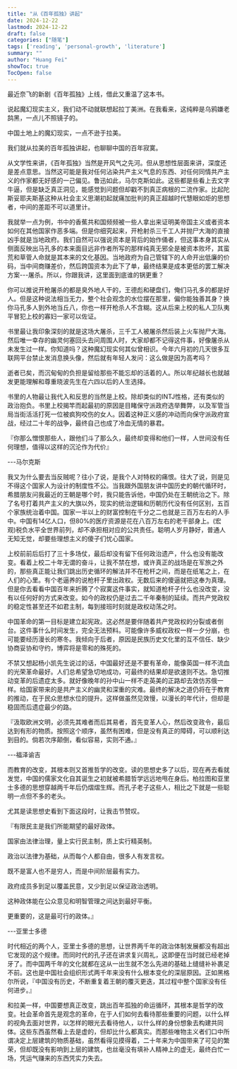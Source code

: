 ```yaml
---
title: "从《百年孤独》讲起"
date: 2024-12-22
lastmod: 2024-12-22
draft: false
categories: ["随笔"]
tags: ['reading', 'personal-growth', 'literature']
summary: ""
author: "Huang Fei"
showToc: true
TocOpen: false
---
```


最近奈飞的新剧《百年孤独》上线，借此又重温了这本书。

说起魔幻现实主义，我们动不动就联想起拉丁美洲。在我看来，这纯粹是乌鸦嫌老鸹黑，一点儿不照镜子的。

中国土地上的魔幻现实，一点不逊于拉美。

我们就从拉美的百年孤独讲起，也聊聊中国的百年寂寞。

从文学性来讲，《百年孤独》当然是开风气之先河。但从思想性层面来讲，深度还是差点意思。当然这可能是我对任何沾染共产主义气息的东西、对任何同情共产主义的作家都无好感的一己偏见。鲁迅如此，马尔克斯如此。这些都是些看上去文字牛逼，但是缺乏真正洞见，能感觉到问题但却戳不到真正病根的二流作家。比起陀斯妥耶夫斯基这种从社会主义思潮初起就痛加批判的真正超越时代慧眼如炬的思想者，中间的差距不可以道里计。

我就举一点为例，书中的香蕉共和国频频被一些人拿出来证明美帝国主义或者资本如何在其他国家作恶多端。但是你细究起来，开枪射杀三千工人并抛尸大海的直接凶手就是当地政府。我们自然可以强说资本是背后的始作俑者，但这事本身其实从侧面反映出马孔多的本来面目远非作者所写的那样纯真无邪全是被资本败坏，其蛮荒和草菅人命就是其本来的文化基因。当地政府为自己管辖下的人命开出低廉的价码，当中间商赚差价，然后跨国资本为此下了单，最终结果是成本更低的罢工解决方案---屠杀。所以，你跟我讲，这里面到底谁的锅更重？

你可以推说开枪屠杀的都是臭外地人干的，王德彪和硬盘们，俺们马孔多的都是好人。但是这种说法相当无力，整个社会观念的水位摆在那里，偏你能独善其身？换你马孔多人到外地当丘八，你也一样开枪杀人不含糊。这从后来上校的私人卫队夷平冒犯上校的寡妇一家可以佐证。

书里最让我印象深刻的就是这场大屠杀，三千工人被屠杀然后装上火车抛尸大海。然后唯一幸存的幽灵何塞回头去问周围人时，大家却都不记得这件事，好像屠杀从未发生过一样。你知道吗？这种魔幻现实何其似曾相识。今年六月初的几天很多互联网平台禁止发消息换头像，然后就有年轻人发问：这么做是因为高考吗？

逝者已矣，而沉甸甸的负担是留给那些不能忘却的活着的人。所以年纪越长也就越发更能理解和尊重晓波先生在六四以后的人生选择。

书里的人物最让我代入和反思的当然是上校。除却类似的INTJ性格，还有类似的政治抱负。书里上校揭竿而起最初的原因是目睹保守派政府选举舞弊，以及军管当局当街活活打死一位被疯狗咬伤的女人。因着这种正义感的冲动而向保守派政府宣战，经过二十年的战争，最终自己也成了冷血无情的暴君。

『你那么憎恨那些人，跟他们斗了那么久，最终却变得和他们一样，人世间没有任何理想，值得以这样的沉沦作为代价』

---马尔克斯

我又为什么要去当反贼呢？往小了说，是我个人对特权的痛恨。往大了说，则是见不得这个国家人为设计的制度性不公。当我跟外国朋友讲中国历史的朝代循环时，希腊朋友问我最近的王朝是哪个时，我只能告诉他，中国仍处在王朝统治之下。除了名号打着共产主义的大旗以外，现实的统治逻辑和历朝历代没有任何区别，五百个家族统治着中国。国家一半以上的财富控制在千分之二也就是三百万左右的人手中。中国有14亿人口，但80%的医疗资源是花在八百万左右的老干部身上。(宏观)税负水平全世界前列，却不承担相对应的公共责任。聪明人岁月静好，普通人无知无觉，却要些理想主义的傻子们忧心国家。

上校前前后后打了三十多场仗，最后却没有留下任何政治遗产，什么也没有能改变。看着上校二十年无谓的奋斗，让我不禁在想，或许真正的战场是在军旅之外的，那些真正能让我们跳出历史循环的解法并不在枪杆之间，而是在纸笔之上，在人们的心里。有个老逼养的说枪杆子里出政权。无数后来的傻逼就把这奉为真理。但是你去看看中国百年来折腾了个寂寞这件事实，就知道枪杆子什么也没改变，没有以任何好的方式来改变。如今的政权仍是过去二千年秦制的延续。而共产党政权的稳定性甚至还不如君主制，每到接班时刻就是政权动荡之时。

中国革命的第一目标是建立起宪政。这必然是要伴随着共产党政权的分裂或者倒台。这件事什么时间发生，完全无法预料。可能像许多威权政权一样一夕分崩，也可能要经历漫长的寒冬。我倾向于后者，原因是民族历史文化里的互不信任、缺少协商妥协和守约，博弈将是零和的殊死的。

不禁又想起杨小凯先生说过的话，中国最好还是不要有革命，能像英国一样不流血的光荣革命最好。人们总希望急切地成功，可最终的结果却是欲速则不达。急切推动变革的后遗症太多。就好像晚年的孙中山一样不走英美的正路却去效仿苏俄一样。给国家带来的是共产主义的幽灵和深重的灾难。最终的解决之道仍将在于教育的推动，在于民众思想水位的提升。这样做虽然见效慢，以漫长的年代计，但却是稳固而后遗症最少的路。

『汲取欧洲文明，必须先其难者而后其易者，首先变革人心，然后改变政令，最后达到有形的物质。按照这个顺序，虽然有困难，但是没有真正的障碍，可以顺利达到目的。倘若次序颠倒，看似容易，实则不通。』

---福泽谕吉

而教育的改变，其根本则又首推哲学的改变。读的思想史多了以后，现在再去看就发觉，中国的儒家文化自其诞生之初就被希腊哲学远远地甩在身后。柏拉图和亚里士多德的思想穿越两千年后仍熠熠生辉。而孔子老子这些人，相比之下就是一些聪明一点但不多的老头。

尤其是读思想史看到下面这段时，让我击节赞叹。

『有限民主是我们所能期望的最好政体。

国家由法律治理，量上实行民主制，质上实行精英制。

政治以法律为基础，从而每个人都自由，很多人有发言权。

既不是富人也不是穷人，而是中间阶层最有实力。

政府成员多到足以覆盖民意，又少到足以保证政治透明。

这种政体能在公众意见和明智管理之间达到最好平衡。

更重要的，这是最可行的政体。』

---亚里士多德

时代相近的两个人，亚里士多德的思想，让世界两千年的政治体制发展都没有超出它发现的这个规律。而同时代的孔子还在讲求复兴周礼，这即便在当时就已经老掉牙了。而中国两千年的文化就都在这从一出生就不怎么先进的基础上缝缝补补裹足不前。这也是中国社会组织形式两千年来没有什么根本变化的深层原因。正如黑格尔所说，『中国没有历史，不断重复着王朝的覆灭更迭，其过程中整个国家没有任何进步。』

和拉美一样，中国要想真正改变，跳出百年孤独的命运循环，其根本是哲学的改变。社会革命首先是观念的革命，在于人们如何去看待那些重要的问题，以什么样的视角去面对世界，以怎样的眼光去看待他人，以什么样的身份想象去构建共同体。这些东西虽然看上去是虚的，但却比什么都真实。而那些唯物主义者们口中所谓决定上层建筑的物质基础，虽然看得见摸得着，二十年来为中国带来了可见的繁荣，但却既没有影响到上层的建筑，也丝毫没有填补人精神上的虚无，最终白忙一场，凭运气赚来的东西凭实力失去。
